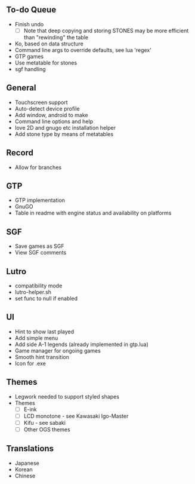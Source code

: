 ## To-do Queue
- Finish undo
  - [ ] Note that deep copying and storing STONES may be more efficient than "rewinding" the table
- Ko, based on data structure
- Command line args to override defaults, see lua 'regex'
- GTP games
- Use metatable for stones
- sgf handling

## General
- Touchscreen support
- Auto-detect device profile
- Add window, android to make
- Command line options and help
- love 2D and gnugo etc installation helper
- Add stone type by means of metatables

## Record
- Allow for branches

## GTP
- GTP implementation
- GnuGO
- Table in readme with engine status and availability on platforms

## SGF
- Save games as SGF
- View SGF comments

## Lutro
- compatibility mode
- lutro-helper.sh
- set func to null if enabled

## UI
- Hint to show last played
- Add simple menu
- Add side A-1 legends (already implemented in gtp.lua)
- Game manager for ongoing games
- Smooth hint transition
- Icon for .exe

## Themes
- Legwork needed to support styled shapes
- Themes
  - [ ] E-ink
  - [ ] LCD monotone - see Kawasaki Igo-Master
  - [ ] Kifu - see sabaki
  - [ ] Other OGS themes

## Translations
- Japanese
- Korean
- Chinese
